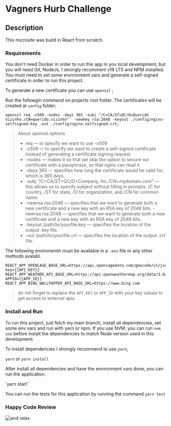 # Vagners Hurb Challenge

## Description

This microsite was build in React from scratch.

### Requirements

You don't need Docker in order to run this app in you local development, but you will need Git, NodeJs, I strongly recomment v16 LTS and NPM installed.
You must need to set some environment vars and generate a self-signed certificate in order to run this project.

To generate a new certificate you can use `openssl` ;

Run the followgin command on projects root folder. The certificates will be created at `config` folder;

```
openssl req -x509 -nodes -days 365 -subj "/C=CA/ST=QC/O=Querido Vizinho./CN=querido.vizinho"  -newkey rsa:2048 -keyout ./config/nginx-selfsigned.key -out ./config/nginx-selfsigned.crt;
```

> About openssl options
>
> -   req — to specify we want to use -x509
> -   -x509 — to specify we want to create a self-signed certificate instead of generating a certificate signing request.
> -   -nodes — makes it so that we skip the option to secure our certificate with a passphrase, so that nginx can read it.
> -   -days 365 — specifies how long the certificate would be valid for, which is 365 days.
> -   -subj “/C=CA/ST=QC/O=Company, Inc./CN=mydomain.com" — this allows us to specify subject without filling in prompts. /C for country, /ST for state, /O for organization, and /CN for common name.
> -   -newrsa rsa:2048 — specifies that we want to generate both a new certificate and a new key with an RSA key of 2048 bits.
>     -newrsa rsa:2048 — specifies that we want to generate both a new certificate and a new key with an RSA key of 2048 bits.
> -   -keyout /path/to/yourfile.key — specifies the location of the output .key file.
> -   -out /path/to/yourfile.crt — specifies the location of the output .crt file.

The following environemtn must be available in a `.env` file or any other methods avalabl.

```
REACT_APP_OPENCAGE_BASE_URL=https://api.opencagedata.com/geocode/v1/json?key={{API_KEY}}
REACT_APP_WEATHER_API_BASE_URL=https://api.openweathermap.org/data/3.0/onecall?APPID={{APP_ID}}
REACT_APP_BING_WALLPAPPER_API_BASE_URL=https://www.bing.com

```

> do not forget to replace the `API_KEY` or `APP_ID` with your key values to get access to external apis.

### Install and Run

To run this project, just fetch my main branch, install all dependencies, set some env vars and run with yarn or npm. If you use NVM, you can run `nvm use` before install the dependencies to match Node version used in this development.

To install dependencies I strongly recommend to use `yarn`;

`yarn` or `yarn install`

After install all dependencies and have the environment vars done, you can run the application.

`yarn start``

You can run the tests for this application by running the command `yarn test`

### Happy Code Review

![and relax](https://media0.giphy.com/media/J4VVMzUcPQE0IbFE4z/giphy.gif?cid=ecf05e47jfi4ousnd367e7ftyvetwlxd6yus974b2kfcvra7&rid=giphy.gif&ct=g)